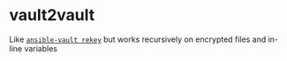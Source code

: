 # vault2vault

Like [`ansible-vault rekey`](https://docs.ansible.com/ansible/latest/cli/ansible-vault.html#rekey) 
but works recursively on encrypted files and in-line variables

